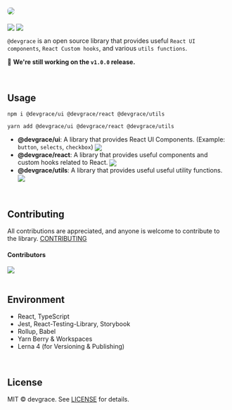# <img src="https://github.com/Team-Grace/devgrace/assets/64779472/276a5a68-160f-4bf4-8df6-d2d8d663d9b0" style="border-radius: 6px" />

<p>
  <img align="center" src="https://img.shields.io/badge/license-MIT-blue.svg">
  <img align="center" src="https://hits.seeyoufarm.com/api/count/incr/badge.svg?url=https%3A%2F%2Fgithub.com%2FTeam-Grace%2Fdevgrace&count_bg=%2379C83D&title_bg=%23555555&icon=&icon_color=%23E7E7E7&title=hits&edge_flat=false"/>
</p>

`@devgrace` is an open source library that provides useful `React UI components`, `React Custom hooks`, and various `utils functions`.

🙏 <b>We're still working on the `v1.0.0` release.</b>

<br />

## Usage
```shell
npm i @devgrace/ui @devgrace/react @devgrace/utils
```

```shell
yarn add @devgrace/ui @devgrace/react @devgrace/utils
```

- <b>@devgrace/ui</b>: A library that provides React UI Components. (Example: `button`, `selects`, `checkbox`) <img align="center" src="https://img.shields.io/npm/v/@devgrace/ui.svg" />
- <b>@devgrace/react</b>: A library that provides useful components and custom hooks related to React. <img align="center" src="https://img.shields.io/npm/v/@devgrace/react.svg" />
- <b>@devgrace/utils</b>: A library that provides useful useful utility functions. <img align="center" src="https://img.shields.io/npm/v/@devgrace/utils.svg" />

<br />

## Contributing
All contributions are appreciated, and anyone is welcome to contribute to the library. 
[CONTRIBUTING](./.github/CONTRIBUTING.md)

#### Contributors
<a href="https://github.com/Team-Grace/devgrace/graphs/contributors">
  <img src="https://contrib.rocks/image?repo=Team-Grace/devgrace">
</a>

<br />
<br />

## Environment
- React, TypeScript
- Jest, React-Testing-Library, Storybook
- Rollup, Babel
- Yarn Berry & Workspaces
- Lerna 4 (for Versioning & Publishing)

<br />

## License
MIT © devgrace. See [LICENSE](./LICENSE) for details.